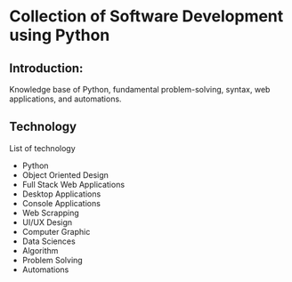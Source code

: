 # Collection of Software Development using Python
 
## Introduction:
Knowledge base of Python, fundamental problem-solving, syntax, web applications, and automations.

## Technology
List of technology
- Python 
- Object Oriented Design
- Full Stack Web Applications
- Desktop Applications
- Console Applications
- Web Scrapping
- UI/UX Design
- Computer Graphic
- Data Sciences
- Algorithm
- Problem Solving
- Automations

